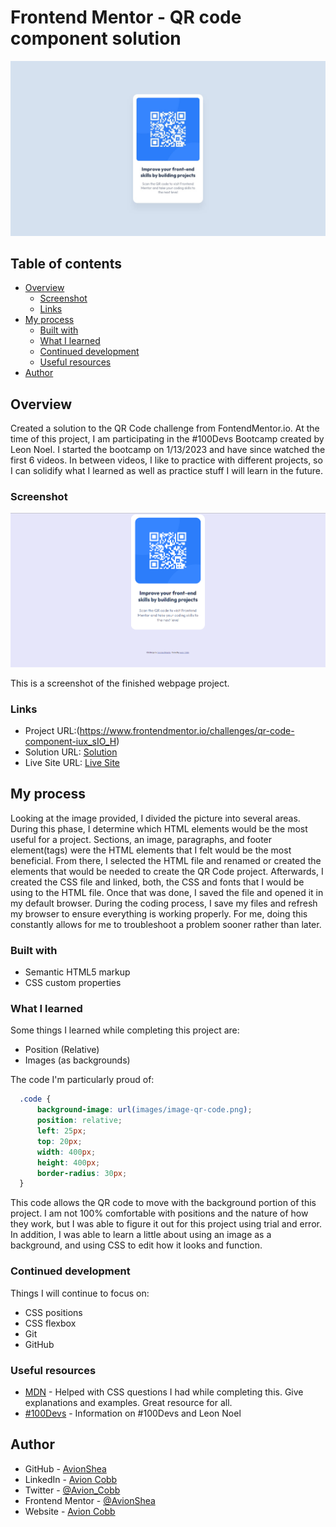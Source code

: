 # Frontend Mentor - QR code component solution

![Design preview for the QR code component coding challenge](./design/desktop-design.jpg)

## Table of contents

- [Overview](#overview)
  - [Screenshot](#screenshot)
  - [Links](#links)
- [My process](#my-process)
  - [Built with](#built-with)
  - [What I learned](#what-i-learned)
  - [Continued development](#continued-development)
  - [Useful resources](#useful-resources)
- [Author](#author)

## Overview

Created a solution to the QR Code challenge from FontendMentor.io. At the time of this project, I am participating in the #100Devs Bootcamp created by Leon Noel. I started the bootcamp on 1/13/2023 and have since watched the first 6 videos. In between videos, I like to practice with different projects, so I can solidify what I learned as well as practice stuff I will learn in the future.

### Screenshot

![Screenshot](QRCodeSolution.PNG)

This is a screenshot of the finished webpage project.

### Links

- Project URL:(https://www.frontendmentor.io/challenges/qr-code-component-iux_sIO_H)
- Solution URL: [Solution](https://github.com/AvionShea/QRCode_Frontendmentor)
- Live Site URL: [Live Site](https://qr-code-frontendmentor-eta.vercel.app/)

## My process

Looking at the image provided, I divided the picture into several areas. During this phase, I determine which HTML elements would be the most useful for a project. Sections, an image, paragraphs, and footer element(tags) were the HTML elements that I felt would be the most beneficial. From there, I selected the HTML file and renamed or created the elements that would be needed to create the QR Code project. Afterwards, I created the CSS file and linked, both, the CSS and fonts that I would be using to the HTML file. Once that was done, I saved the file and opened it in my default browser. During the coding process, I save my files and refresh my browser to ensure everything is working properly. For me, doing this constantly allows for me to troubleshoot a problem sooner rather than later.

### Built with

- Semantic HTML5 markup
- CSS custom properties

### What I learned

Some things I learned while completing this project are:

- Position (Relative)
- Images (as backgrounds)

The code I'm particularly proud of:
```css
  .code {
      background-image: url(images/image-qr-code.png);
      position: relative;
      left: 25px;
      top: 20px;
      width: 400px;
      height: 400px;
      border-radius: 30px;
  }
```

This code allows the QR code to move with the background portion of this project. I am not 100% comfortable with positions and the nature of how they work, but I was able to figure it out for this project using trial and error. In addition, I was able to learn a little about using an image as a background, and using CSS to edit how it looks and function.

### Continued development

Things I will continue to focus on:
- CSS positions
- CSS flexbox
- Git
- GitHub

### Useful resources

- [MDN](https://developer.mozilla.org/en-US/) - Helped with CSS questions I had while completing this. Give explanations and examples. Great resource for all.
- [#100Devs](https://leonnoel.com/100devs/) - Information on #100Devs and Leon Noel


## Author

- GitHub - [AvionShea](https://github.com/AvionShea)
- LinkedIn - [Avion Cobb](https://www.linkedin.com/in/avion-cobb/)
- Twitter - [@Avion_Cobb](https://www.twitter.com/Avion_Cobb)
- Frontend Mentor - [@AvionShea](https://www.frontendmentor.io/profile/AvionShea)
- Website - [Avion Cobb](https://avionshea.github.io/)
